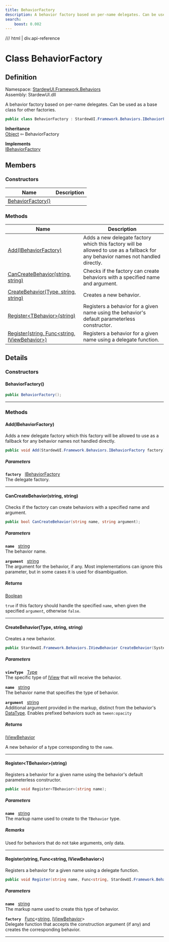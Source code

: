 ```yaml
---
title: BehaviorFactory
description: A behavior factory based on per-name delegates. Can be used as a base class for other factories.
search:
    boost: 0.002
---
```


<link rel="stylesheet" href="/StardewUI/stylesheets/reference.css" />

/// html | div.api-reference

# Class BehaviorFactory

## Definition

<div class="api-definition" markdown>

Namespace: [StardewUI.Framework.Behaviors](index.md)  
Assembly: StardewUI.dll  

</div>

A behavior factory based on per-name delegates. Can be used as a base class for other factories.

```cs
public class BehaviorFactory : StardewUI.Framework.Behaviors.IBehaviorFactory
```

**Inheritance**  
[Object](https://learn.microsoft.com/en-us/dotnet/api/system.object) ⇦ BehaviorFactory

**Implements**  
[IBehaviorFactory](ibehaviorfactory.md)

## Members

### Constructors

 | Name | Description |
| --- | --- |
| [BehaviorFactory()](#behaviorfactory) |  | 

### Methods

 | Name | Description |
| --- | --- |
| [Add(IBehaviorFactory)](#addibehaviorfactory) | Adds a new delegate factory which this factory will be allowed to use as a fallback for any behavior names not handled directly. | 
| [CanCreateBehavior(string, string)](#cancreatebehaviorstring-string) | Checks if the factory can create behaviors with a specified name and argument. | 
| [CreateBehavior(Type, string, string)](#createbehaviortype-string-string) | Creates a new behavior. | 
| [Register&lt;TBehavior&gt;(string)](#registertbehaviorstring) | Registers a behavior for a given name using the behavior's default parameterless constructor. | 
| [Register(string, Func&lt;string, IViewBehavior&gt;)](#registerstring-funcstring-iviewbehavior) | Registers a behavior for a given name using a delegate function. | 

## Details

### Constructors

#### BehaviorFactory()



```cs
public BehaviorFactory();
```

-----

### Methods

#### Add(IBehaviorFactory)

Adds a new delegate factory which this factory will be allowed to use as a fallback for any behavior names not handled directly.

```cs
public void Add(StardewUI.Framework.Behaviors.IBehaviorFactory factory);
```

##### Parameters

**`factory`** &nbsp; [IBehaviorFactory](ibehaviorfactory.md)  
The delegate factory.

-----

#### CanCreateBehavior(string, string)

Checks if the factory can create behaviors with a specified name and argument.

```cs
public bool CanCreateBehavior(string name, string argument);
```

##### Parameters

**`name`** &nbsp; [string](https://learn.microsoft.com/en-us/dotnet/api/system.string)  
The behavior name.

**`argument`** &nbsp; [string](https://learn.microsoft.com/en-us/dotnet/api/system.string)  
The argument for the behavior, if any. Most implementations can ignore this parameter, but in some cases it is used for disambiguation.

##### Returns

[Boolean](https://learn.microsoft.com/en-us/dotnet/api/system.boolean)

  `true` if this factory should handle the specified `name`, when given the specified `argument`, otherwise `false`.

-----

#### CreateBehavior(Type, string, string)

Creates a new behavior.

```cs
public StardewUI.Framework.Behaviors.IViewBehavior CreateBehavior(System.Type viewType, string name, string argument);
```

##### Parameters

**`viewType`** &nbsp; [Type](https://learn.microsoft.com/en-us/dotnet/api/system.type)  
The specific type of [IView](../../iview.md) that will receive the behavior.

**`name`** &nbsp; [string](https://learn.microsoft.com/en-us/dotnet/api/system.string)  
The behavior name that specifies the type of behavior.

**`argument`** &nbsp; [string](https://learn.microsoft.com/en-us/dotnet/api/system.string)  
Additional argument provided in the markup, distinct from the behavior's [DataType](iviewbehavior.md#datatype). Enables prefixed behaviors such as `tween:opacity`

##### Returns

[IViewBehavior](iviewbehavior.md)

  A new behavior of a type corresponding to the `name`.

-----

#### Register&lt;TBehavior&gt;(string)

Registers a behavior for a given name using the behavior's default parameterless constructor.

```cs
public void Register<TBehavior>(string name);
```

##### Parameters

**`name`** &nbsp; [string](https://learn.microsoft.com/en-us/dotnet/api/system.string)  
The markup name used to create to the `TBehavior` type.

##### Remarks

Used for behaviors that do not take arguments, only data.

-----

#### Register(string, Func&lt;string, IViewBehavior&gt;)

Registers a behavior for a given name using a delegate function.

```cs
public void Register(string name, Func<string, StardewUI.Framework.Behaviors.IViewBehavior> factory);
```

##### Parameters

**`name`** &nbsp; [string](https://learn.microsoft.com/en-us/dotnet/api/system.string)  
The markup name used to create this type of behavior.

**`factory`** &nbsp; [Func](https://learn.microsoft.com/en-us/dotnet/api/system.func-2)<[string](https://learn.microsoft.com/en-us/dotnet/api/system.string), [IViewBehavior](iviewbehavior.md)>  
Delegate function that accepts the construction argument (if any) and creates the corresponding behavior.

-----

